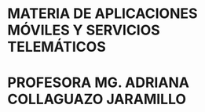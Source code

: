 # MATERIA DE APLICACIONES MÓVILES Y SERVICIOS TELEMÁTICOS
# PROFESORA MG. ADRIANA COLLAGUAZO JARAMILLO
